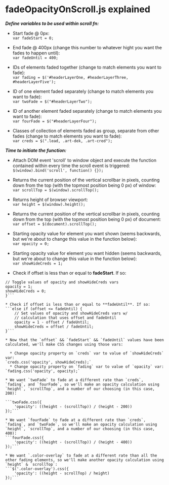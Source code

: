 # fadeOpacityOnScroll.js explained  

***_Define variables to be used within scroll fn:_***    

* Start fade @ 0px:  
`var fadeStart = 0;`

* End fade @ 400px (change this number to whatever hight you want the fades to happen until):  
`var fadeUntil = 400;`

* IDs of elements faded together (change to match elements you want to fade):  
`var fading = $('#headerLayerOne, #headerLayerThree, #headerLayerFive');`  

* ID of one element faded separately (change to match elements you want to fade):    
`var twoFade = $("#headerLayerTwo");`  

* ID of another element faded separately (change to match elements you want to fade):  
`var fourFade = $("#headerLayerFour");`  

* Classes of collection of elements faded as group, separate from other fades (change to match elements you want to fade):  
`var creds = $(".lead, .art-dek, .art-cred");`  

***_Time to initiate the function:_***

* Attach DOM event 'scroll' to window object and execute the function contained within every time the scroll event is triggered:  
`$(window).bind('scroll', function() {});`  

* Returns the current position of the vertical scrollbar in pixels, counting down from the top (with the topmost position being 0 px) of window:    
`var scrollTop = $(window).scrollTop();`  

* Returns height of browser viewport:  
`var height = $(window).height();`  

* Returns the current position of the vertical scrollbar in pixels, counting down from the top (with the topmost position being 0 px) of document:  
`var offset = $(document).scrollTop();`  

* Starting opacity value for element you want shown (seems backwards, but we're about to change this value in the function below):  
`var opacity = 0;`

* Starting opacity value for element you want hidden (seems backwards, but we're about to change this value in the function below):  
`var showHideCreds = 1;`

* Check if offset is less than or equal to **fadeStart**. If so:  
```if (offset <= fadeStart) {
// Toggle values of opacity and showHideCreds vars
opacity = 1;
showHideCreds = 0;
}``` 

* Check if offset is less than or equal to **fadeUntil**. If so:  
```else if (offset <= fadeUntil) {
    // Set values of opacity and showHideCreds vars w/
    // calculation that uses offset and fadeUntil
    opacity = 1 - offset / fadeUntil;
    showHideCreds = offset / fadeUntil;
}```

* Now that the `offset` && `fadeStart` && `fadeUntil` values have been calculated, we'll make CSS changes using those vars:  

  * Change opacity property on `creds` var to value of `showHideCreds` var:  
`creds.css('opacity', showHideCreds);`  
  * Change opacity property on `fading` var to value of `opacity` var:  
`fading.css('opacity', opacity);`  

* We want `twoFade` to fade at a different rate than `creds`, `fading`, and `fourFade`, so we'll make an opacity calculation using `height`, `scrollTop`, and a number of our choosing (in this case, 200):  

```twoFade.css({
    'opacity': ((height - (scrollTop)) / (height - 200))
});```  

* We want `fourFade` to fade at a different rate than `creds`, `fading`, and `twoFade`, so we'll make an opacity calculation using `height`, `scrollTop`, and a number of our choosing (in this case, 400):  
```fourFade.css({
    'opacity': ((height - (scrollTop)) / (height - 400))
});```  

* We want `.color-overlay` to fade at a different rate than all the other fading elements, so we'll make another opacity calculation using `height` & `scrollTop`:  
```$('.color-overlay').css({
    'opacity': ((height - scrollTop) / height)
});```  
